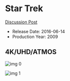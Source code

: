 # Star Trek

[Discussion Post](https://www.avsforum.com/threads/bass-eq-for-filtered-movies.2995212/post-56865356)

* Release Date: 2016-06-14
* Production Year: 2009

## 4K/UHD/ATMOS

![img 0](https://i.imgur.com/UTC4yQs.jpg)

![img 1](https://i.imgur.com/vsyoYA8.png)

